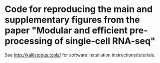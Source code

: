 # Code for reproducing the main and supplementary figures from the paper "Modular and efficient pre-processing of single-cell RNA-seq"

See http://kallistobus.tools/ for software installation instructions/tutorials.
